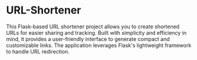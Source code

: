 # URL-Shortener
This Flask-based URL shortener project allows you to create shortened URLs for easier sharing and tracking. Built with simplicity and efficiency in mind, it provides a user-friendly interface to generate compact and customizable links. The application leverages Flask's lightweight framework to handle URL redirection.
